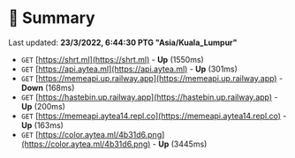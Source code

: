 # 📖 Summary
Last updated: **23/3/2022, 6:44:30 PTG "Asia/Kuala_Lumpur"**

- `GET` [https://shrt.ml](https://shrt.ml) - **Up** (1550ms)
- `GET` [https://api.aytea.ml](https://api.aytea.ml) - **Up** (301ms)
- `GET` [https://memeapi.up.railway.app](https://memeapi.up.railway.app) - **Down** (168ms)
- `GET` [https://hastebin.up.railway.app](https://hastebin.up.railway.app) - **Up** (200ms)
- `GET` [https://memeapi.aytea14.repl.co](https://memeapi.aytea14.repl.co) - **Up** (163ms)
- `GET` [https://color.aytea.ml/4b31d6.png](https://color.aytea.ml/4b31d6.png) - **Up** (3445ms)
